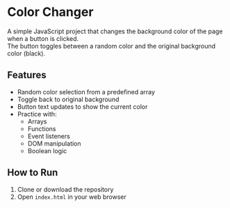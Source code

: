 # Color Changer

A simple JavaScript project that changes the background color of the page when a button is clicked.  
The button toggles between a random color and the original background color (black).

## Features
- Random color selection from a predefined array
- Toggle back to original background
- Button text updates to show the current color
- Practice with:
  - Arrays
  - Functions
  - Event listeners
  - DOM manipulation
  - Boolean logic

## How to Run
1. Clone or download the repository
2. Open `index.html` in your web browser
